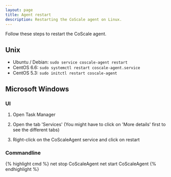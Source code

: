 ```yaml
---
layout: page
title: Agent restart
description: Restarting the CoScale agent on Linux.
---
```


Follow these steps to restart the CoScale agent.

## Unix

* Ubuntu / Debian: `sudo service coscale-agent restart`
* CentOS 6.6: `sudo systemctl restart coscale-agent.service`
* CentOS 5.3: `sudo initctl restart coscale-agent`

## Microsoft Windows

### UI

1. Open Task Manager

2. Open the tab 'Services' (You might have to click on 'More details' first to see the different tabs)

3. Right-click on the CoScaleAgent service and click on restart

### Commandline

{% highlight cmd %}
net stop CoScaleAgent
net start CoScaleAgent
{% endhighlight %}
